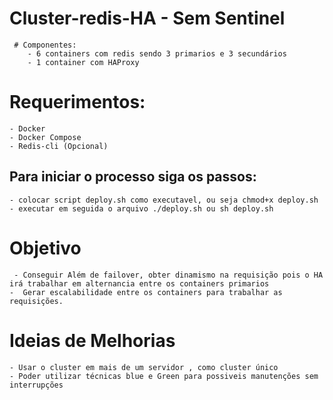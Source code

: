 # Cluster-redis-HA - Sem Sentinel
     # Componentes:
        - 6 containers com redis sendo 3 primarios e 3 secundários
        - 1 container com HAProxy

 # Requerimentos: 
    - Docker 
    - Docker Compose 
    - Redis-cli (Opcional)
 
 
 ## Para iniciar o processo siga os passos:
    - colocar script deploy.sh como executavel, ou seja chmod+x deploy.sh 
    - executar em seguida o arquivo ./deploy.sh ou sh deploy.sh 
    

# Objetivo
     - Conseguir Além de failover, obter dinamismo na requisição pois o HA irá trabalhar em alternancia entre os containers primarios
    -  Gerar escalabilidade entre os containers para trabalhar as requisições. 

# Ideias de Melhorias 
    - Usar o cluster em mais de um servidor , como cluster único
    - Poder utilizar técnicas blue e Green para possiveis manutenções sem interrupções


